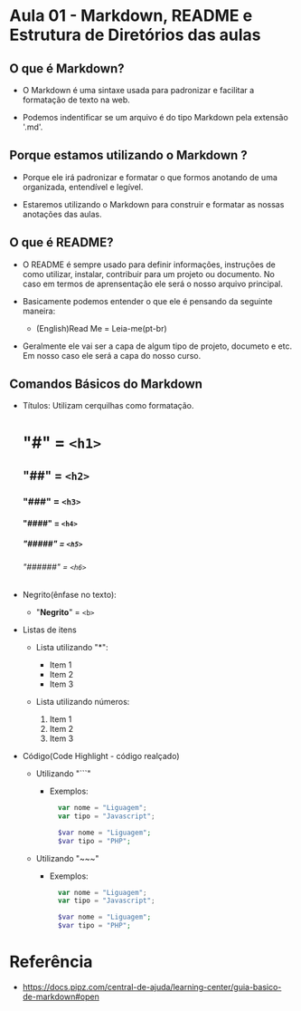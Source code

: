 # Aula 01 - Markdown, README e Estrutura de Diretórios das aulas

## O que é Markdown?

- O Markdown é uma sintaxe usada para padronizar e facilitar a formatação de texto na web.

- Podemos indentificar se um arquivo é do tipo Markdown pela extensão '.md'.
  
## Porque estamos utilizando o Markdown ?

- Porque ele irá padronizar e formatar o que formos anotando de uma organizada, entendível
  e legível.

- Estaremos utilizando o Markdown para construir e formatar as nossas anotações das aulas.
  
## O que é README?

- O README é sempre usado para definir informações, instruções de como utilizar, instalar, 
  contribuir para um projeto ou documento. No caso em termos de aprensentação ele será
  o nosso arquivo principal.

- Basicamente podemos entender o que ele é pensando da seguinte maneira: 
  - (English)Read Me = Leia-me(pt-br) 

- Geralmente ele vai ser a capa de algum tipo de projeto, documeto e etc. Em nosso caso ele
  será a capa do nosso curso.

## Comandos Básicos do Markdown

- Títulos: Utilizam cerquilhas como formatação.
  # "#" = ``` <h1> ```
  ## "##" = ``` <h2> ```
  ### "###" = ``` <h3> ```
  #### "####" = ``` <h4> ```
  ##### "#####" = ``` <h5> ```
  ###### "######" = ``` <h6> ```

- Negrito(ênfase no texto):
  - "**Negrito**" = ```<b>``` 

- Listas de itens
  * Lista utilizando "*":
    * Item 1 
    * Item 2
    * Item 3
  
  * Lista utilizando números:
    1. Item 1
    2. Item 2
    3. Item 3

- Código(Code Highlight - código realçado)
  - Utilizando "```"
    - Exemplos:
      ```javascript
        var nome = "Liguagem";
        var tipo = "Javascript";
      ``` 

      ```php
        $var nome = "Liguagem";
        $var tipo = "PHP";
      ```
  - Utilizando "~~~" 
    - Exemplos:
      ~~~javascript
        var nome = "Liguagem";
        var tipo = "Javascript";
      ~~~ 

      ~~~php
        $var nome = "Liguagem";
        $var tipo = "PHP";
      ~~~




# Referência

- https://docs.pipz.com/central-de-ajuda/learning-center/guia-basico-de-markdown#open